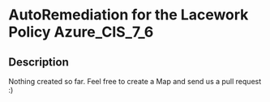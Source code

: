 # AutoRemediation for the Lacework Policy Azure_CIS_7_6

## Description
Nothing created so far. Feel free to create a Map and send us a pull request :)
